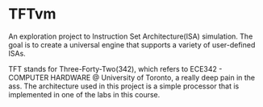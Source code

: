 # TFTvm
An exploration project to Instruction Set Architecture(ISA) simulation. The goal is to create a universal engine that supports a variety of user-defined ISAs.

TFT stands for Three-Forty-Two(342), which refers to ECE342 - COMPUTER HARDWARE @ University of Toronto, a really deep pain in the ass. The architecture used in this project is a simple processor that is implemented in one of the labs in this course. 
